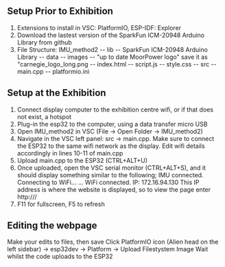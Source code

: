 ## Setup Prior to Exhibition
1. Extensions to install in VSC: PlatformIO, ESP-IDF: Explorer
2. Download the lastest version of the SparkFun ICM-20948 Arduino Library from github
3. File Structure:
IMU_method2 -- lib -- SparkFun ICM-20948 Arduino Library
            -- data -- images -- "up to date MoorPower logo" save it as "carnegie_logo_long.png
                    -- index.html
                    -- script.js
                    -- style.css
            -- src -- main.cpp
            -- platformio.ini
## Setup at the Exhibition
1. Connect display computer to the exhibition centre wifi, or if that does not exist, a hotspot
2. Plug-in the esp32 to the computer, using a data transfer micro USB
3. Open IMU_method2 in VSC (File -> Open Folder -> IMU_method2)
4. Navigate in the VSC left panel: src -> main.cpp. Make sure to connect the ESP32 to the same wifi
network as the display. Edit wifi details accordingly in lines 10-11 of main.cpp
5. Upload main.cpp to the ESP32 (CTRL+ALT+U)
6. Once uploaded, open the VSC serial monitor (CTRL+ALT+S), and it should display something similar
to the following; IMU connected. Connecting to WiFi... ... WiFi connected. IP: 172.16.94.130
This IP address is where the website is displayed, so to view the page enter http://<IP address>/
7. F11 for fullscreen, F5 to refresh
## Editing the webpage
Make your edits to files, then save
Click PlatformIO icon (Alien head on the left sidebar) -> esp32dev -> Platform -> Upload Filestystem Image
Wait whilst the code uploads to the ESP32
